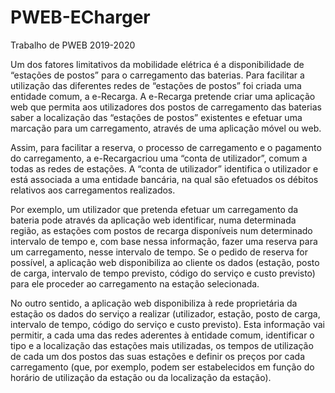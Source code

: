 # PWEB-ECharger
Trabalho de PWEB 2019-2020 


Um dos fatores limitativos da mobilidade elétrica é a disponibilidade de “estações de postos” para o carregamento das baterias. Para facilitar a utilização das diferentes redes de “estações de postos” foi criada uma entidade comum, a e-Recarga. A e-Recarga pretende criar uma aplicação web que permita aos utilizadores dos postos de carregamento das baterias saber a localização das “estações de postos” existentes e efetuar uma marcação para um carregamento, através de uma aplicação móvel ou web.

Assim, para facilitar a reserva, o processo de carregamento e o pagamento do carregamento, a e-Recargacriou uma “conta de utilizador”, comum a todas as redes de estações. A “conta de utilizador” identifica o utilizador e está associada a uma entidade bancária, na qual são efetuados os débitos relativos aos carregamentos realizados.

Por exemplo, um utilizador que pretenda efetuar um carregamento da bateria pode através da aplicação web identificar, numa determinada região, as estações com postos de recarga disponíveis num determinado intervalo de tempo e, com base nessa informação, fazer uma reserva para um carregamento, nesse intervalo de tempo. Se o pedido de reserva for possível, a aplicação web disponibiliza ao cliente os dados (estação, posto de carga, intervalo de tempo previsto, código do serviço e custo previsto) para ele proceder ao carregamento na estação selecionada. 

No outro sentido, a aplicação web disponibiliza à rede proprietária da estação os dados do serviço a realizar (utilizador, estação, posto de carga, intervalo de tempo, código do serviço e custo previsto). Esta informação vai permitir, a cada uma das redes aderentes à entidade comum, identificar o tipo e a localização das estações mais utilizadas, os tempos de utilização de cada um dos postos das suas estações e definir os preços por cada carregamento (que, por exemplo, podem ser estabelecidos em função do horário de utilização da estação ou da localização da estação).
